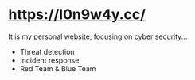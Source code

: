 # https://l0n9w4y.cc/
It is my personal website, focusing on cyber security...

- Threat detection
- Incident response
- Red Team & Blue Team